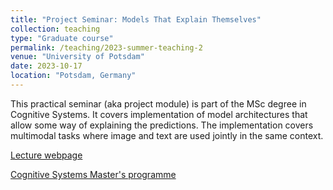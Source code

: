 ```yaml
---
title: "Project Seminar: Models That Explain Themselves"
collection: teaching
type: "Graduate course"
permalink: /teaching/2023-summer-teaching-2
venue: "University of Potsdam"
date: 2023-10-17
location: "Potsdam, Germany"
---
```


This practical seminar (aka project module) is part of the MSc degree in Cognitive Systems. It covers implementation of model architectures that allow some way of explaining the predictions. The implementation covers multimodal tasks where image and text are used jointly in the same context.

[Lecture webpage](https://web.archive.org/web/20230414130616/https://puls.uni-potsdam.de/qisserver/rds?state=verpublish&status=init&vmfile=no&publishid=99273&moduleCall=webInfo&publishConfFile=webInfo&publishSubDir=veranstaltung)

[Cognitive Systems Master's programme](https://www.ling.uni-potsdam.de/cogsys/program.html)

